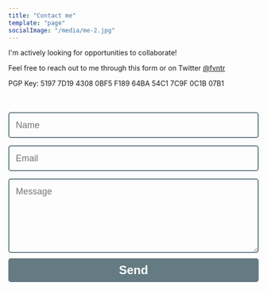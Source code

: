 ```yaml
---
title: "Contact me"
template: "page"
socialImage: "/media/me-2.jpg"
---
```


I'm actively looking for opportunities to collaborate! 

Feel free to reach out to me through this form or on Twitter [@fvntr](https://twitter.com/fvntr)

PGP Key: 5197 7D19 4308 0BF5 F189 64BA 54C1 7C9F 0C1B 07B1

<form name="contact" method="POST" data-netlify="true">   
  <input type="hidden" name="form-name" value="contact" />
  <input name="name" type="text" class="feedback-input" placeholder="Name" required />   
  <input name="email" type="email" class="feedback-input" placeholder="Email" required />
  <textarea name="text" class="feedback-input" placeholder="Message" required></textarea>
  <input type="submit" value="Send"/>
</form>

<style>

form { 
  max-width:100%%; 
  margin:50px auto; 
}

.feedback-input {
  font-family: Helvetica, Arial, sans-serif;
  font-weight:500;
  font-size: 18px;
  border-radius: 5px;
  line-height: 22px;
  background-color: transparent;
  border:2px solid #657b83;
  transition: all 0.3s;
  padding: 13px;
  margin-bottom: 15px;
  width:100%;
  box-sizing: border-box;
  outline:0;
}

.feedback-input:focus { 
  border:2px solid #F7A046; 
}

textarea {
  height: 150px;
  line-height: 150%;
  resize:vertical;
}

[type="submit"] {
  font-family: 'Montserrat', Arial, Helvetica, sans-serif;
  width: 100%;
  background:#657b83;
  border-radius:5px;
  border:0;
  cursor:pointer;
  color:white;
  font-size:24px;
  padding-top:10px;
  padding-bottom:10px;
  transition: all 0.3s;
  margin-top:-4px;
  font-weight:700;
}

[type="submit"]:hover { 
  background:#F7A046; 
}
</style>

